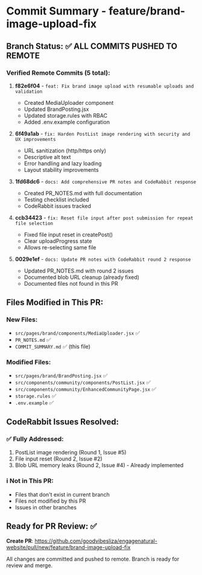 # Commit Summary - feature/brand-image-upload-fix

## Branch Status: ✅ ALL COMMITS PUSHED TO REMOTE

### Verified Remote Commits (5 total):

1. **f82e6f04** - `feat: Fix brand image upload with resumable uploads and validation`
   - Created MediaUploader component
   - Updated BrandPosting.jsx
   - Updated storage.rules with RBAC
   - Added .env.example configuration

2. **6f49a1ab** - `fix: Harden PostList image rendering with security and UX improvements`
   - URL sanitization (http/https only)
   - Descriptive alt text
   - Error handling and lazy loading
   - Layout stability improvements

3. **1fd68dc6** - `docs: Add comprehensive PR notes and CodeRabbit response`
   - Created PR_NOTES.md with full documentation
   - Testing checklist included
   - CodeRabbit issues tracked

4. **ccb34423** - `fix: Reset file input after post submission for repeat file selection`
   - Fixed file input reset in createPost()
   - Clear uploadProgress state
   - Allows re-selecting same file

5. **0029e1ef** - `docs: Update PR notes with CodeRabbit round 2 response`
   - Updated PR_NOTES.md with round 2 issues
   - Documented blob URL cleanup (already fixed)
   - Documented files not found in this PR

## Files Modified in This PR:

### New Files:
- `src/pages/brand/components/MediaUploader.jsx` ✅
- `PR_NOTES.md` ✅
- `COMMIT_SUMMARY.md` ✅ (this file)

### Modified Files:
- `src/pages/brand/BrandPosting.jsx` ✅
- `src/components/community/components/PostList.jsx` ✅
- `src/components/community/EnhancedCommunityPage.jsx` ✅
- `storage.rules` ✅
- `.env.example` ✅

## CodeRabbit Issues Resolved:

### ✅ Fully Addressed:
1. PostList image rendering (Round 1, Issue #5)
2. File input reset (Round 2, Issue #2)
3. Blob URL memory leaks (Round 2, Issue #4) - Already implemented

### ℹ️ Not in This PR:
- Files that don't exist in current branch
- Files not modified by this PR
- Issues in other branches

## Ready for PR Review: ✅

**Create PR**: https://github.com/goodvibesliza/engagenatural-website/pull/new/feature/brand-image-upload-fix

All changes are committed and pushed to remote.
Branch is ready for review and merge.
